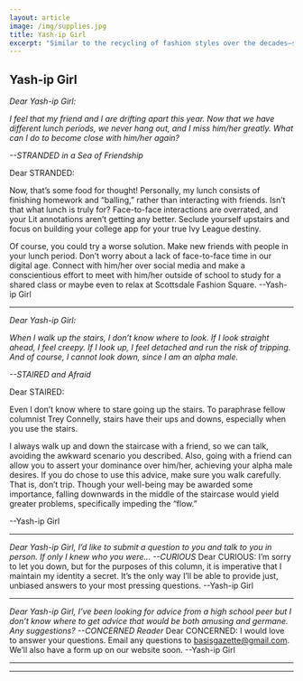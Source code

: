 ```yaml
---
layout: article
image: /img/supplies.jpg
title: Yash-ip Girl
excerpt: "Similar to the recycling of fashion styles over the decades—something I learned after unwittingly borrowing my friend’s mom’s shirt—the popularity of school supplies also ebbs and flows."
---
```


<h2>Yash-ip Girl</h2>


<i>Dear Yash-ip Girl: 

I feel that my friend and I are drifting apart this year. Now that we have different lunch periods, we never hang out, and I miss him/her greatly. What can I do to become close with him/her again?

--STRANDED in a Sea of Friendship </i>

Dear STRANDED:

Now, that’s some food for thought! Personally, my lunch consists of finishing homework and “balling,” rather than interacting with friends. Isn’t that what lunch is truly for? Face-to-face interactions are overrated, and your Lit annotations aren’t getting any better. Seclude yourself upstairs and focus on building your college app for your true Ivy League destiny. 

Of course, you could try a worse solution. Make new friends with people in your lunch period. Don’t worry about a lack of face-to-face time in our digital age. Connect with him/her over social media and make a conscientious effort to meet with him/her outside of school to study for a shared class or maybe even to relax at Scottsdale Fashion Square. 
--Yash-ip Girl

-----------------------------------------------------------------------
<i>Dear Yash-ip Girl:

When I walk up the stairs, I don’t know where to look. If I look straight ahead, I feel creepy. If I look up, I feel detached and run the risk of tripping. And of course, I cannot look down, since I am an alpha male.

--STAIRED and Afraid </i>

Dear STAIRED:

Even I don’t know where to stare going up the stairs. To paraphrase fellow columnist Trey Connelly, stairs have their ups and downs, especially when you use the stairs. 

I always walk up and down the staircase with a friend, so we can talk, avoiding the awkward scenario you described. Also, going with a friend can allow you to assert your dominance over him/her, achieving your alpha male desires. If you do chose to use this advice, make sure you walk carefully. That is, don’t trip. Though your well-being may be awarded some importance, falling downwards in the middle of the staircase would yield greater problems, specifically impeding the “flow.”

--Yash-ip Girl

-----------------------------------------------------------------------
<i>Dear Yash-ip Girl, 
I’d like to submit a question to you and talk to you in person. If only I knew who you were... 
--CURIOUS</i>
Dear CURIOUS:
I’m sorry to let you down, but for the purposes of this column, it is imperative that I maintain my identity a secret. It’s the only way I’ll be able to provide just, unbiased answers to your most pressing questions.
--Yash-ip Girl

-----------------------------------------------------------------------
<i>Dear Yash-ip Girl, 
I’ve been looking for advice from a high school peer but I don’t know where to get advice that would be both amusing and germane. Any suggestions?
--CONCERNED Reader </i>
Dear CONCERNED:
I would love to answer your questions. Email any questions to basisgazette@gmail.com. We’ll also have a form up on our website soon. 
--Yash-ip Girl

-----------------------------------------------------------------------

<hr style="border-color:#7D7D7D;height:0.5px;">

